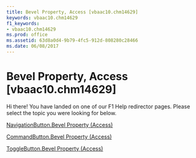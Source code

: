 ```yaml
---
title: Bevel Property, Access [vbaac10.chm14629]
keywords: vbaac10.chm14629
f1_keywords:
- vbaac10.chm14629
ms.prod: office
ms.assetid: 63d8a0d4-9b79-4fc5-912d-808280c28466
ms.date: 06/08/2017
---
```



# Bevel Property, Access [vbaac10.chm14629]

Hi there! You have landed on one of our F1 Help redirector pages. Please select the topic you were looking for below.

[NavigationButton.Bevel Property (Access)](http://msdn.microsoft.com/library/199de5f0-71b1-7fc5-ff40-c4c76229e07c%28Office.15%29.aspx)

[CommandButton.Bevel Property (Access)](http://msdn.microsoft.com/library/b9bd9082-75b3-e249-a477-ce402bff1e43%28Office.15%29.aspx)

[ToggleButton.Bevel Property (Access)](http://msdn.microsoft.com/library/91cfaa50-944b-23c0-2e3b-d8b8a1cb1e34%28Office.15%29.aspx)

